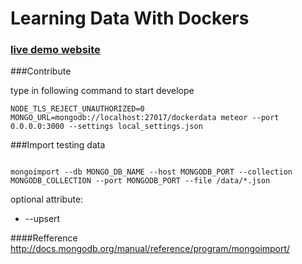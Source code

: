 Learning Data With Dockers
===========================

### [live demo website](http://dockerhack2014.opennote.info/)

###Contribute

type in following command to start develope

```
NODE_TLS_REJECT_UNAUTHORIZED=0 MONGO_URL=mongodb://localhost:27017/dockerdata meteor --port 0.0.0.0:3000 --settings local_settings.json
```

###Import testing data

```{shell}

mongoimport --db MONGO_DB_NAME --host MONGODB_PORT --collection MONGODB_COLLECTION --port MONGODB_PORT --file /data/*.json

```

optional attribute:

* --upsert

####Refference
http://docs.mongodb.org/manual/reference/program/mongoimport/
